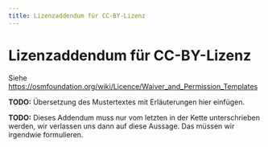 ```yaml
---
title: Lizenzaddendum für CC-BY-Lizenz
---
```


# Lizenzaddendum für CC-BY-Lizenz

Siehe https://osmfoundation.org/wiki/Licence/Waiver_and_Permission_Templates

**TODO:** Übersetzung des Mustertextes mit Erläuterungen hier einfügen.

**TODO:** Dieses Addendum muss nur vom letzten in der Kette unterschrieben
          werden, wir verlassen uns dann auf diese Aussage. Das müssen wir
          irgendwie formulieren.

